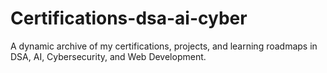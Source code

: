 # Certifications-dsa-ai-cyber
A dynamic archive of my certifications, projects, and learning roadmaps in DSA, AI, Cybersecurity, and Web Development.
